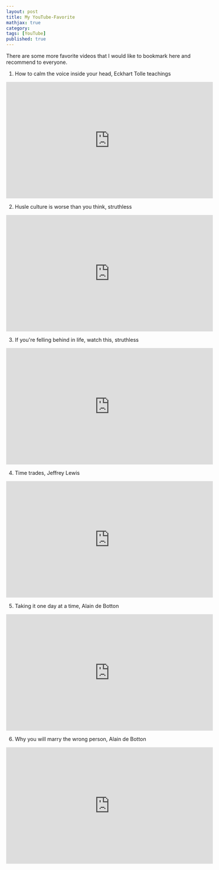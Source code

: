 ```yaml
---
layout: post
title: My YouTube-Favorite
mathjax: true
category:
tags: [YouTube]
published: true
---
```

There are some more favorite videos that I would like to bookmark here and recommend to everyone. 

1. How to calm the voice inside your head, Eckhart Tolle teachings

<iframe width="560" height="315" src="https://www.youtube.com/embed/nBXpFbOPUdA" title="YouTube video player" frameborder="0" allow="accelerometer; autoplay; clipboard-write; encrypted-media; gyroscope; picture-in-picture" allowfullscreen></iframe>

2. Husle culture is worse than you think, struthless

<iframe width="560" height="315" src="https://www.youtube.com/embed/MC4RAKJvop4" title="YouTube video player" frameborder="0" allow="accelerometer; autoplay; clipboard-write; encrypted-media; gyroscope; picture-in-picture" allowfullscreen></iframe>

3. If you're felling behind in life, watch this, struthless

<iframe width="560" height="315" src="https://www.youtube.com/embed/Afk0h0dPBhE" title="YouTube video player" frameborder="0" allow="accelerometer; autoplay; clipboard-write; encrypted-media; gyroscope; picture-in-picture" allowfullscreen></iframe>

4. Time trades, Jeffrey Lewis

<iframe width="560" height="315" src="https://www.youtube.com/embed/fmTVWupTnTM" title="YouTube video player" frameborder="0" allow="accelerometer; autoplay; clipboard-write; encrypted-media; gyroscope; picture-in-picture" allowfullscreen></iframe>

5. Taking it one day at a time, Alain de Botton

<iframe width="560" height="315" src="https://www.youtube.com/embed/UhWFddWz1Nk" title="YouTube video player" frameborder="0" allow="accelerometer; autoplay; clipboard-write; encrypted-media; gyroscope; picture-in-picture" allowfullscreen></iframe>

6. Why you will marry the wrong person, Alain de Botton

<iframe width="560" height="315" src="https://www.youtube.com/embed/-EvvPZFdjyk" title="YouTube video player" frameborder="0" allow="accelerometer; autoplay; clipboard-write; encrypted-media; gyroscope; picture-in-picture" allowfullscreen></iframe>


